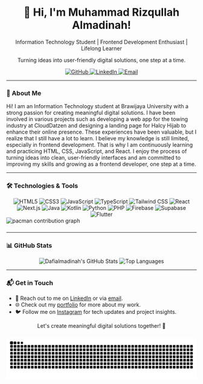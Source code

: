 <div align="center">
  <h1>👋 Hi, I'm Muhammad Rizqullah Almadinah!</h1>
  <p>Information Technology Student | Frontend Development Enthusiast | Lifelong Learner</p>
  <p>Turning ideas into user-friendly digital solutions, one step at a time.</p>

  <a href="https://github.com/dafialmadinah">
    <img src="https://img.shields.io/badge/GitHub-181717?logo=github&logoColor=white&style=flat-square" alt="GitHub" />
  </a>
  <a href="https://www.linkedin.com/in/dafialmadinah">
    <img src="https://img.shields.io/badge/LinkedIn-0077B5?logo=linkedin&logoColor=white&style=flat-square" alt="LinkedIn" />
  </a>
  <a href="mailto:dafi.almadinah0511@gmail.com">
    <img src="https://img.shields.io/badge/Email-D14836?logo=gmail&logoColor=white&style=flat-square" alt="Email" />
  </a>
</div>

---

### 🚀 About Me
Hi! I am an Information Technology student at Brawijaya University with a strong passion for creating meaningful digital solutions. I have been involved in various projects such as developing a web app for the towing industry at CloudDatzen and designing a landing page for Halcy Hijab to enhance their online presence. These experiences have been valuable, but I realize that I still have a lot to learn. I believe my knowledge is still limited, especially in frontend development. That is why I am continuously learning and practicing HTML, CSS, JavaScript, and React. I enjoy the process of turning ideas into clean, user-friendly interfaces and am committed to improving my skills and growing as a frontend developer, one step at a time.

---


### 🛠️ Technologies & Tools
<div align="center">
  <img src="https://img.shields.io/badge/HTML5-E34F26?logo=html5&logoColor=white&style=flat-square" alt="HTML5" />
  <img src="https://img.shields.io/badge/CSS3-1572B6?logo=css3&logoColor=white&style=flat-square" alt="CSS3" />
  <img src="https://img.shields.io/badge/JavaScript-F7DF1E?logo=javascript&logoColor=black&style=flat-square" alt="JavaScript" />
  <img src="https://img.shields.io/badge/TypeScript-3178C6?logo=typescript&logoColor=white&style=flat-square" alt="TypeScript" />
  <img src="https://img.shields.io/badge/Tailwind_CSS-38B2AC?logo=tailwind-css&logoColor=white&style=flat-square" alt="Tailwind CSS" />
  <img src="https://img.shields.io/badge/React-61DAFB?logo=react&logoColor=black&style=flat-square" alt="React" />
  <img src="https://img.shields.io/badge/Next.js-000000?logo=next.js&logoColor=white&style=flat-square" alt="Next.js" />
  <img src="https://img.shields.io/badge/Java-007396?logo=java&logoColor=white&style=flat-square" alt="Java" />
  <img src="https://img.shields.io/badge/Kotlin-0095D5?logo=kotlin&logoColor=white&style=flat-square" alt="Kotlin" />
  <img src="https://img.shields.io/badge/Python-3776AB?logo=python&logoColor=white&style=flat-square" alt="Python" />
  <img src="https://img.shields.io/badge/PHP-777BB4?logo=php&logoColor=white&style=flat-square" alt="PHP" />
  <img src="https://img.shields.io/badge/Firebase-FFCA28?logo=firebase&logoColor=black&style=flat-square" alt="Firebase" />
  <img src="https://img.shields.io/badge/Supabase-3ECF8E?logo=supabase&logoColor=white&style=flat-square" alt="Supabase" />
  <img src="https://img.shields.io/badge/Flutter-02569B?logo=flutter&logoColor=white&style=flat-square" alt="Flutter" />
</div>

<picture>
  <source media="(prefers-color-scheme: dark)" srcset="https://raw.githubusercontent.com/dafialmadinah/dafialmadinah/output/pacman-contribution-graph-dark.svg">
  <source media="(prefers-color-scheme: light)" srcset="https://raw.githubusercontent.com/dafialmadinah/dafialmadinah/output/pacman-contribution-graph.svg">
  <img alt="pacman contribution graph" src="https://raw.githubusercontent.com/dafialmadinah/dafialmadinah/output/pacman-contribution-graph.svg">
</picture>


###

---

### 📊 GitHub Stats
<div align="center">
  <img src="https://github-readme-stats.vercel.app/api?username=dafialmadinah&show_icons=true&theme=radical&hide_border=true" alt="Dafialmadinah's GitHub Stats" />
  <img src="https://github-readme-stats.vercel.app/api/top-langs/?username=dafialmadinah&layout=compact&theme=radical&hide_border=true" alt="Top Languages" />
</div>

---

### 📬 Get in Touch
- 💬 Reach out to me on [LinkedIn](https://www.linkedin.com/in/dafialmadinah) or via [email](mailto:dafi.almadinah0511@gmail.com).
- 🌐 Check out my [portfolio](https://dafialmadinah.vercel.app/) for more about my work.
- 🐦 Follow me on [Instagram](https://instagram.com/dafialmadinah) for tech updates and project insights.

<div align="center">
  <p>Let's create meaningful digital solutions together! 🚀</p>
</div>




###

<img src="https://raw.githubusercontent.com/dafialmadinah/dafialmadinah/output/snake.svg" alt="Snake animation" />

###